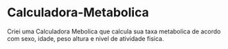 # Calculadora-Metabolica

<p>Criei uma Calculadora Mebolica que calcula sua taxa metabolica de acordo com sexo, idade, peso altura e nivel de atividade fisica.</p> 

